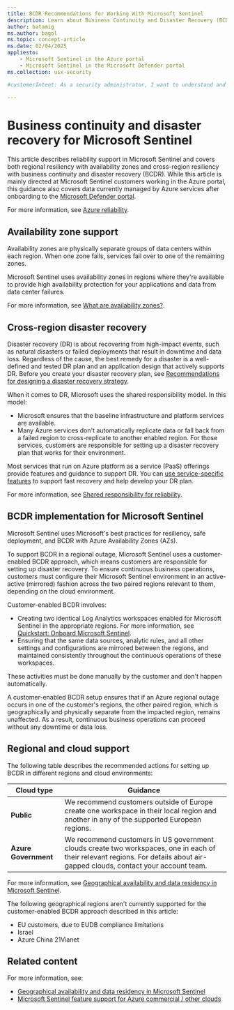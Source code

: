 ```yaml
---
title: BCDR Recommendations for Working With Microsoft Sentinel
description: Learn about Business Continuity and Disaster Recovery (BCDR) in Microsoft Sentinel, including availability zones and cross-region disaster recovery strategies.
author: batamig
ms.author: bagol
ms.topic: concept-article
ms.date: 02/04/2025
appliesto:
    - Microsoft Sentinel in the Azure portal
    - Microsoft Sentinel in the Microsoft Defender portal
ms.collection: usx-security

#customerIntent: As a security administrator, I want to understand and implement Business Continuity and Disaster Recovery (BCDR) strategies in Microsoft Sentinel in order to ensure high availability and resilience of my security operations.

---
```


# Business continuity and disaster recovery for Microsoft Sentinel

This article describes reliability support in Microsoft Sentinel and covers both regional resiliency with availability zones and cross-region resiliency with business continuity and disaster recovery (BCDR). While this article is mainly directed at Microsoft Sentinel customers working in the Azure portal, this guidance also covers data currently managed by Azure services after onboarding to the [Microsoft Defender portal](/unified-secops-platform/overview-unified-security).

For more information, see [Azure reliability](/azure/well-architected/resiliency/).

## Availability zone support

Availability zones are physically separate groups of data centers within each region. When one zone fails, services fail over to one of the remaining zones.

Microsoft Sentinel uses availability zones in regions where they're available to provide high availability protection for your applications and data from data center failures.

For more information, see [What are availability zones?](/azure/reliability/availability-zones-overview).

## Cross-region disaster recovery

Disaster recovery (DR) is about recovering from high-impact events, such as natural disasters or failed deployments that result in downtime and data loss. Regardless of the cause, the best remedy for a disaster is a well-defined and tested DR plan and an application design that actively supports DR. Before you create your disaster recovery plan, see [Recommendations for designing a disaster recovery strategy](/azure/well-architected/reliability/disaster-recovery).

When it comes to DR, Microsoft uses the shared responsibility model. In this model:

- Microsoft ensures that the baseline infrastructure and platform services are available.
- Many Azure services don't automatically replicate data or fall back from a failed region to cross-replicate to another enabled region. For those services, customers are responsible for setting up a disaster recovery plan that works for their environment.

Most services that run on Azure platform as a service (PaaS) offerings provide features and guidance to support DR. You can [use service-specific features](/azure/reliability/reliability-guidance-overview) to support fast recovery and help develop your DR plan.

For more information, see [Shared responsibility for reliability](/azure/reliability/concept-shared-responsibility).

## BCDR implementation for Microsoft Sentinel

Microsoft Sentinel uses Microsoft's best practices for resiliency, safe deployment, and BCDR with Azure Availability Zones (AZs).

To support BCDR in a regional outage, Microsoft Sentinel uses a customer-enabled BCDR approach, which means customers are responsible for setting up disaster recovery. To ensure continuous business operations, customers must configure their Microsoft Sentinel environment in an active-active (mirrored) fashion across the two paired regions relevant to them, depending on the cloud environment.

Customer-enabled BCDR involves:

- Creating two identical Log Analytics workspaces enabled for Microsoft Sentinel in the appropriate regions. For more information, see [Quickstart: Onboard Microsoft Sentinel](quickstart-onboard.md).
- Ensuring that the same data sources, analytic rules, and all other settings and configurations are mirrored between the regions, and maintained consistently throughout the continuous operations of these workspaces.

These activities must be done manually by the customer and don't happen automatically.

A customer-enabled BCDR setup ensures that if an Azure regional outage occurs in one of the customer's regions, the other paired region, which is geographically and physically separate from the impacted region, remains unaffected. As a result, continuous business operations can proceed without any downtime or data loss.

## Regional and cloud support

The following table describes the recommended actions for setting up BCDR in different regions and cloud environments:

|Cloud type  |Guidance  |
|---------|---------|
|**Public** | We recommend customers outside of Europe create one workspace in their local region and another in any of the supported European regions. |
|**Azure Government** | We recommend customers in US government clouds create two workspaces, one in each of their relevant regions. For details about air-gapped clouds, contact your account team.|

For more information, see [Geographical availability and data residency in Microsoft Sentinel](geographical-availability-data-residency.md).

The following geographical regions aren't currently supported for the customer-enabled BCDR approach described in this article:

- EU customers, due to EUDB compliance limitations
- Israel
- Azure China 21Vianet

## Related content

For more information, see:

- [Geographical availability and data residency in Microsoft Sentinel](geographical-availability-data-residency.md) 
- [Microsoft Sentinel feature support for Azure commercial / other clouds](feature-availability.md)

